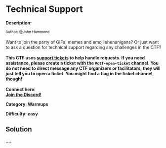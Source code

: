 # Technical Support

**Description:**

<small>Author: @John Hammond</small><br><br>Want to join the party of GIFs, memes and emoji shenanigans? Or just want to ask a question  for technical support regarding any challenges in the CTF? <br><br> <b> This CTF uses <u>support tickets</u> to help handle requests.  If you need assistance, please create a ticket with the <code>#ctf-open-ticket</code> channel. You do not need to  direct message any CTF organizers or facilitators, they will just tell you to open a ticket. You might find a flag in the ticket channel, though! <br><br> <b>Connect here:</b><br> <a href="/discord">Join the Discord!</a>


**Category:** Warmups

**Difficulty:** easy

## Solution

....

